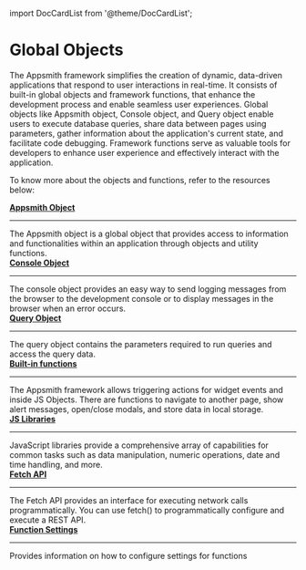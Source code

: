 import DocCardList from '@theme/DocCardList';

# Global Objects

The Appsmith framework simplifies the creation of dynamic, data-driven applications that respond to user interactions in real-time. It consists of built-in global objects and framework functions, that enhance the development process and enable seamless user experiences. Global objects like Appsmith object, Console object, and Query object enable users to execute database queries, share data between pages using parameters, gather information about the application's current state, and facilitate code debugging. Framework functions serve as valuable tools for developers to enhance user experience and effectively interact with the application.

To know more about the objects and functions, refer to the resources below:

<div className="containerGridSampleApp">
  <div className="containerColumnSampleApp columnGrid column-one">
        <div className="containerCol">
            <a href="/reference/appsmith-framework/context-object">
            <strong>Appsmith Object</strong>
            </a>
        </div> <hr/>
        <div className="containerDescription">The Appsmith object is a global object that provides access to information and functionalities within an application through objects and utility functions.</div>
    </div>
    <div className="containerColumnSampleApp columnGrid column-two">
        <div className="containerCol">
           <a href="/reference/appsmith-framework/console-object"><strong>Console Object</strong></a>
        </div><hr/>
        <div className="containerDescription">The console object provides an easy way to send logging messages from the browser to the development console or to display messages in the browser when an error occurs.</div>
    </div>
</div>
<div className="containerGridSampleApp">
    <div className="containerColumnSampleApp columnGrid column-one">
        <div className="containerCol">
            <a href="/reference/appsmith-framework/query-object"><strong>Query Object</strong></a>
        </div> <hr/>
        <div className="containerDescription">The query object contains the parameters required to run queries and access the query data.</div>
    </div>
    <div className="containerColumnSampleApp columnGrid column-two">
        <div className="containerCol">
           <a href="/reference/appsmith-framework/widget-actions"><strong>Built-in functions</strong></a>
        </div><hr/>
        <div className="containerDescription">The Appsmith framework allows triggering actions for widget events and inside JS Objects. There are functions to navigate to another page, show alert messages, open/close modals, and store data in local storage. </div>
    </div>
</div>

<div className="containerGridSampleApp">
    <div className="containerColumnSampleApp columnGrid column-one">
        <div className="containerCol">
            <a href="/write-code/reference/Built-in-JS-Libraries"><strong>JS Libraries</strong></a>
        </div> <hr/>
        <div className="containerDescription">JavaScript libraries provide a comprehensive array of capabilities for common tasks such as data manipulation, numeric operations, date and time handling, and more. </div>
    </div>
    <div className="containerColumnSampleApp columnGrid column-two">
        <div className="containerCol">
           <a href="/write-code/reference/Fetch-API"><strong>Fetch API</strong></a>
        </div><hr/>
        <div className="containerDescription">The Fetch API provides an interface for executing network calls programmatically. You can use fetch() to programmatically configure and execute a REST API.</div>
    </div>
</div>

<div className="containerGridSampleApp">
    <div className="containerColumnSampleApp columnGrid column-one">
        <div className="containerCol">
            <a href="/core-concepts/writing-code/javascript-editor-beta/asynchronous-javascript-function-settings"><strong>Function Settings</strong></a>
        </div> <hr/>
        <div className="containerDescription">Provides information on how to configure settings for functions </div>
</div>
     <div className="columnGrid column-two" style={{margin: "10px"}}>
    </div>
</div>
